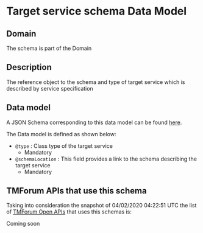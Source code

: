 # Target service schema Data Model

## Domain

The  schema is part of the  Domain

## Description

The reference object to the schema and type of target service which is described by service specification

## Data model

A JSON Schema corresponding to this data model can be found
[here](https://github.com/tmforum-rand/schemas/blob/candidates/Service/TargetServiceSchema.schema.json).

The Data model is defined as shown below:
- `@type` : Class type of the target service
  - Mandatory
- `@schemaLocation` : This field provides a link to the schema describing the target service
  - Mandatory




## TMForum APIs that use this schema

Taking into consideration the snapshot of 04/02/2020 04:22:51 UTC the list of [TMForum Open APIs](https://www.tmforum.org/open-apis/) that uses this schemas is:

Coming soon